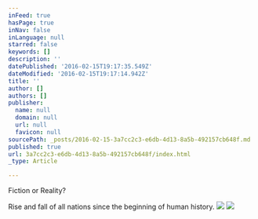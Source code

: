 ```yaml
---
inFeed: true
hasPage: true
inNav: false
inLanguage: null
starred: false
keywords: []
description: ''
datePublished: '2016-02-15T19:17:35.549Z'
dateModified: '2016-02-15T19:17:14.942Z'
title: ''
author: []
authors: []
publisher:
  name: null
  domain: null
  url: null
  favicon: null
sourcePath: _posts/2016-02-15-3a7cc2c3-e6db-4d13-8a5b-492157cb648f.md
published: true
url: 3a7cc2c3-e6db-4d13-8a5b-492157cb648f/index.html
_type: Article

---
```

Fiction or Reality?

Rise and fall of all nations since the beginning of human history.
![](https://the-grid-user-content.s3-us-west-2.amazonaws.com/49538508-46b1-4246-9135-bb4f4c4e6b8b.jpg)
![](https://the-grid-user-content.s3-us-west-2.amazonaws.com/58e27aaf-b14f-4db1-9fda-ccf00913f776.png)